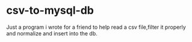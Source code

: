 # csv-to-mysql-db
Just a program i wrote for a friend to help read a csv file,filter it properly and normalize and insert into the db.
